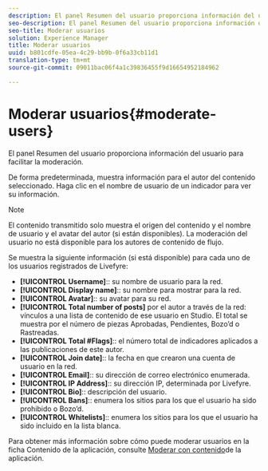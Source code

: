```yaml
---
description: El panel Resumen del usuario proporciona información del usuario para facilitar la moderación.
seo-description: El panel Resumen del usuario proporciona información del usuario para facilitar la moderación.
seo-title: Moderar usuarios
solution: Experience Manager
title: Moderar usuarios
uuid: b801cdfe-05ea-4c29-bb9b-0f6a33cb11d1
translation-type: tm+mt
source-git-commit: 09011bac06f4a1c39836455f9d16654952184962

---
```



# Moderar usuarios{#moderate-users}

El panel Resumen del usuario proporciona información del usuario para facilitar la moderación.

De forma predeterminada, muestra información para el autor del contenido seleccionado. Haga clic en el nombre de usuario de un indicador para ver su información.

>[!NOTE]
>
>El contenido transmitido solo muestra el origen del contenido y el nombre de usuario y el avatar del autor (si están disponibles). La moderación del usuario no está disponible para los autores de contenido de flujo.

Se muestra la siguiente información (si está disponible) para cada uno de los usuarios registrados de Livefyre:

* **[!UICONTROL Username]**:: su nombre de usuario para la red.
* **[!UICONTROL Display name]**:: su nombre para mostrar para la red.
* **[!UICONTROL Avatar]**:: su avatar para su red.
* **[!UICONTROL Total number of posts]** por el autor a través de la red: vínculos a una lista de contenido de ese usuario en Studio. El total se muestra por el número de piezas Aprobadas, Pendientes, Bozo’d o Rastreadas.
* **[!UICONTROL Total #Flags]**:: el número total de indicadores aplicados a las publicaciones de este autor.
* **[!UICONTROL Join date]**:: la fecha en que crearon una cuenta de usuario en la red.
* **[!UICONTROL Email]**:: su dirección de correo electrónico enumerada.
* **[!UICONTROL IP Address]**:: su dirección IP, determinada por Livefyre.
* **[!UICONTROL Bio]**:: descripción del usuario.
* **[!UICONTROL Bans]**:: enumera los sitios para los que el usuario ha sido prohibido o Bozo’d.
* **[!UICONTROL Whitelists]**:: enumera los sitios para los que el usuario ha sido incluido en la lista blanca.

Para obtener más información sobre cómo puede moderar usuarios en la ficha Contenido de la aplicación, consulte [Moderar con contenido](/help/using/c-features-livefyre/c-about-moderation/c-moderate-content-using-app-content.md#c_moderate_content_using_app_content)de la aplicación.
